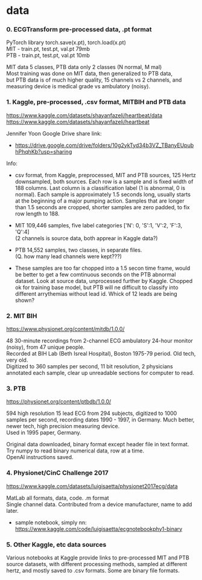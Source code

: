 # data  

### 0. ECGTransform pre-processed data, .pt format
PyTorch library
torch.save(x.pt), torch.load(x.pt)  
MIT - train.pt, test.pt, val.pt  79mb  
PTB - train.pt, test.pt, val.pt   10mb  

MIT data 5 classes, PTB data only 2 classes (N normal, M mal)  
Most training was done on MIT data, then generalized to PTB data,   
but PTB data is of much higher quality, 15 channels vs 2 channels, 
and measuring device is medical grade vs ambulatory (noisy).  

### 1. Kaggle, pre-processed, .csv format, MITBIH and PTB data   

https://www.kaggle.com/datasets/shayanfazeli/heartbeat/data  
https://www.kaggle.com/datasets/shayanfazeli/heartbeat  

Jennifer Yoon Google Drive share link:   
 * https://drive.google.com/drive/folders/10g2ykTyd34b3VZ_TBanyEUpubhPhqhKb?usp=sharing  

Info:  
 * csv format, from Kaggle, preprocessed, MIT and PTB sources, 125 Hertz downsampled, both sources.  Each row is a sample and is fixed width of 188 columns.  Last column is a classification label (1 is abnormal, 0 is normal).  Each sample is approximately 1.5 seconds long, usually starts at the beginning of a major pumping action.  Samples that are longer than 1.5 seconds are cropped, shorter samples are zero padded, to fix row length to 188.     

 * MIT 109,446 samples, 
   five label categories ['N': 0, 'S':1, 'V':2, 'F':3, 'Q':4]   
   (2 channels is source data, both apprear in Kaggle data?)  
 * PTB 14,552 samples, two classes, in separate files.  
   (Q. how many lead channels were kept???)

 * These samples are too far chopped into a 1.5 secon time frame, would be better to get a few comtinuous seconds on the PTB abnormal dataset.  Look at source data, unprocessed further by Kaggle.  Chopped ok for training base model, but PTB will ne difficult to classify into different arrythemias without lead id.  Whick of 12 leads are being shown?  

### 2. MIT BIH  
https://www.physionet.org/content/mitdb/1.0.0/

48 30-minute recordings from 2-channel ECG ambulatory 24-hour monitor (noisy), from 47 unique people.  
Recorded at BIH Lab (Beth Isreal Hospital), Boston 1975-79 period. Old tech, very old.  
Digitized to 360 samples per second, 11 bit resolution, 
2 physicians annotated each sample, clear up unreadable sections for computer to read.  

### 3. PTB
https://physionet.org/content/ptbdb/1.0.0/  

594 high resolution 15 lead ECG from 294 subjects, digitized to 1000 samples per second, recording dates 1990 - 1997, in Germany. Much better, newer tech, high precision measuring device.  
Used in 1995 paper, Germany.   

Original data downloaded, binary format except header file in text format.  
Try numpy to read binary numerical data, row at a time.  
OpenAI instructions saved.  

### 4. Physionet/CinC Challenge 2017  
https://www.kaggle.com/datasets/luigisaetta/physionet2017ecg/data  

MatLab all formats, data, code.  .m format  
Single channel data. Contributed from a device manufacturer, name to add later.  
 * sample notebook, simply nn: https://www.kaggle.com/code/luigisaetta/ecgnotebookphy1-binary  

### 5. Other Kaggle, etc data sources  

Various notebooks at Kaggle provide links to pre-processed MIT and PTB source datasets, with different processing methods, sampled at different hertz, and mostly saved to .csv formats.  Some are binary file formats.  

